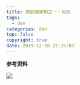 ```yaml
---
title: 微前端架构之一：何为
tags:
  - dev
categories: dev
top: false
copyright: true
date: 2019-12-16 22:35:03
---
```


<!--more-->

**参考资料**
[]()

![](http://static.zhyjor.com/wexin.png)